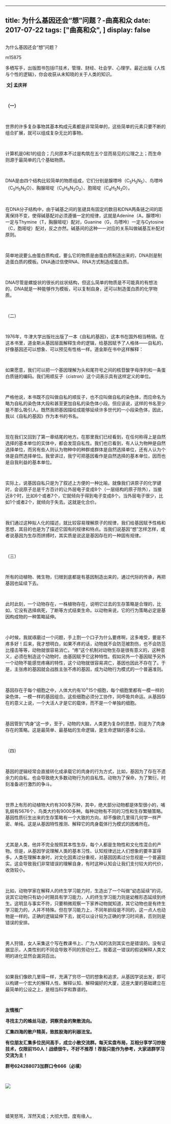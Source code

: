 
---
title:   为什么基因还会“想”问题？-曲高和众
date: 2017-07-22
tags: ["曲高和众", ]
display: false
---


## 



为什么基因还会“想”问题？




m15875




多栖写手，出版图书包括IT技术，管理、财经、社会学、心理学。最近出版《人性与个性的逻辑》，你会收获从未知晓的关于人类的知识。


**&nbsp;文| 孟庆祥**

&nbsp;

**（一）**

&nbsp;

世界的许多复杂事物其基本构成元素都是非常简单的，这些简单的元素只要不断的组合扩展，就可以组成复杂无比的事物。

&nbsp;

计算机是0和1的组合；几何原本不过是构筑在五个显而易见的公理之上；而生命则源于最简单的几个基础物质。

&nbsp;

DNA是由四个结构比较简单的物质组成，它们分别是腺嘌呤（C<sub>5</sub>H<sub>5</sub>N<sub>5</sub>）、鸟嘌呤（C<sub>5</sub>H<sub>5</sub>N<sub>5</sub>O）、胸腺嘧啶（C<sub>5</sub>H<sub>6</sub>N<sub>2</sub>O<sub>2</sub>）、胞嘧啶（C<sub>4</sub>H<sub>5</sub>N<sub>3</sub>O）。

&nbsp;

在DNA分子结构中，由于碱基之间的氢键具有固定的数目和DNA两条链之间的距离保持不变，使得碱基配对必须遵循一定的规律，这就是Adenine（A，腺嘌呤）一定与Thymine（T，胸腺嘧啶）配对，Guanine（G，鸟嘌呤）一定与Cytosine（C，胞嘧啶）配对，反之亦然。碱基间的这种一一对应的关系叫做碱基互补配对原则。

&nbsp;

简单地说要么由蛋白质构成，要么它的物质是由蛋白质制造出来的，DNA则是制造蛋白质的模板。DNA通过信使RNA、RNA方式制造成蛋白质。

&nbsp;

DNA尽管是螺旋状的很长的丝状结构，但这么简单的物质是不可能真的有想法的，DNA就是一种能够作为模板，可以复制自身，还可以制造蛋白质的化学物质。

&nbsp;

（二）

&nbsp;

1976年，牛津大学出版社出版了一本《自私的基因》，这本书在国外相当畅销。在这本书里，道金斯从基因层面解释生命的逻辑，给基因赋予了人格体——自私的，好像基因还可以想象、可以预见有性格一样。道金斯在书中这样解释：

&nbsp;

如果愿意，我们可以把一个基因理解为头和尾符号之间的核苷酸字母序列和一条蛋白质链的编码。我们用顺反子（cistron）这个词表示具有这样定义的单位。

&nbsp;

严格他说，本书既不应叫做自私的顺反子，也不应叫做自私的染色体，而应命名为略为自私的染色体大段和甚至更加自私的染色体小段。但应该说，这样的书名至少是不那么吸引人。既然我把基因描绘成能够延续许多世代的一小段染色体，因此，我以《自私的基因》作为本书的书名。

&nbsp;

现在我们又回到了第一章结尾的地方。在那里我们已经看到，在任何称得上是自然选择的基本单位的实体中，都会发现自私性。我们也已看到，有人认为物种是自然选择单位，而另有些人则认为物种中的种群或群体是自然选择单位，还有人认为个体是自然选择单位。我曾讲过，我宁可把基因看作是自然选择的基本单位，因而也是自我利益的基本单位。

&nbsp;

实际上，说基因自私只是为了叙述上方便的一种比喻。就像我们讲原子的化学键时，会说原子总是千方百计的让外层电子变成8个（一层结构的原子除外），当接近8个时，比如6个或者7个，它就倾向于得到电子变成8个。当外层电子很少，比如1个或者2个，就倾向于失去。这就是化合价。

&nbsp;

我们通过这种拟人化的描述，就比较容易理解原子的规律，我们给基因赋予性格和思想，其目的也是为了描述它固有的规律和特点。当我们说基因“想”怎样怎样，或者说基因为生存而拼搏时，其实质是说这是基因存在的一种固有规律。

&nbsp;

（三）

&nbsp;

所有的动植物、微生物，归根到底都是有基因制造出来的，通过代际的传承，再把基因也延续下去。

&nbsp;

此时此刻，一个动物存在，一株植物存在，说明它过去的生存策略是合理的，比如，它没有选择病死，了断等方式结束生命。以动物来说，它的行为策略必定是基因构成物的一种策略延伸。

&nbsp;

小时候，我就琢磨过一个问题，手上割一个口子为什么要疼啊，这多难受，要是不疼多好！后来，我才想明白，如果不疼的话，动物就不会防范被割伤，也不会防范比撞击等等，动物就很容易消亡。“疼”这个机制对动物生存是很有意义的，这种意义，必须在制造这个动物时，由基因赋予它这种特性。假如另外一个基因赋予另外一个动物不能感觉疼痛的特性，这个动物就很容易凋亡，基因也因此不存在了。于是，主张疼的基因就会战胜主张不疼的基因，成为动物行为模式的一个普遍准则。

&nbsp;

基因存在于每个细胞之中，人体大约有10<sup>∧</sup>15个细胞，每个细胞里都有一模一样的染色体，一模一样的基因组合。这些细胞必须分工协作，同呼吸共命运。从基因存在的意义上说，一个大活人才是它的载体，而不是一个单独的细胞。

&nbsp;

基因管到“肉身”这一步，至于，动物的大脑，人类更为复杂的思想，则是为了肉身存在的策略。这是最简单、最基础的生命逻辑，是生命逻辑的基本公设。

&nbsp;

（四）

&nbsp;

基因的逻辑经常会直接转化成承载它的肉身的行为方式，比如，基因为了存在不遗余力的自私，也会导致绝大多数动物行为的自私性。动物为了保命，为了繁衍，时刻准备进行激烈的争斗。

&nbsp;

世界上有形的动植物大约有300多万种，其中，绝大部分动物都是体型很小的，哺乳纲有5676个，鸟类大约有9000多种。每种动物有不同的习性和生存繁殖策略。基因性质衍生出来的生存策略有一个大致的方向，却不像欧几里得几何学一样严密、单纯。这是从基因特性推测、解释它的肉身载体行为模式的困难所在。

&nbsp;

尤其是人类，他并不完全按照其本性生存，每个人都是生物性和文化性混合的产物。但是，从基因学说理解人类的基本习性、认知规律远比人们想象的要丰富得多。人类在理解本身时，对文化因素过分重视，对基因因素过分忽视是一个普遍现实。这会导致我们非常错误的理解自身，有时这种认知会让我们支付较大的代价，收效较小。

&nbsp;

比如，动物学家在解释人的终生学习能力时，生造出了一个叫做“幼态延续”的词，说其它动物只有幼小时期具有学习能力，人的终生学习能力则是幼稚形态延续到终生。这明显与事实不符，只要稍微观察一下家养动物就知道，其它动物也是有终生学习能力的，人并不特殊。但在学习能力上，不同年龄段是不同的，这一点人也动物是一样的。正确的逻辑延伸下去，就可以设计较为正确的学习时间表，否则则是错误的安排。

&nbsp;

男人狩猎，女人采集这个写在教课书上、广为人知的法则其实也是错误的。没有证据显示，人类性别的不同会导致不同的劳动分工。按着这一错误的假说解释人类文明的进化显然会漏洞百出。

&nbsp;

如果我们像欧几里得一样，充满了穷尽一切的想象和追求，从基因学说出发，即可以构建一个宏大的解释人性、解释认知、解释偏好的大厦，这座大厦的基础建立在最简单的公设之上，是相当科学和靠谱的。

&nbsp;

**友情推广**

**寻找主力的蛛丝马迹，洞察资金的聚散流向。**

**汇集四海的散户精英，致胜股海的利器法宝。**

**有位朋友汇集多位民间高手，成立小散交流群。每天实盘布局，互相分享学习炒股技术，仅限前150人！战绩很牛，不好不推荐！荐股只能作为参考，大家进群学习交流为主！**

**群号624288073加群口令666（必填）**

&nbsp;

<img data-s="300,640" data-type="jpeg" src="http://mmbiz.qpic.cn/mmbiz_jpg/fxGMiaL5Zj1gzmTeS0RJ9h30n0In2BicCKCBEiaGmIgbhRhs8ickMiaAZRLaEzDE60rtQSqpyNh4ic5cBOkqReAqvGhQ/0?wx_fmt=jpeg" class="" data-ratio="1" data-w="800"/>

&nbsp;

&nbsp;

嬉笑怒骂，浑然天成；大彻大悟，度有缘人。

&nbsp;











